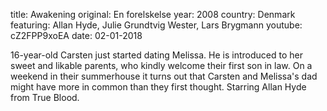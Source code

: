 ﻿title: Awakening
original: En forelskelse
year: 2008
country: Denmark
featuring: Allan Hyde, Julie Grundtvig Wester, Lars Brygmann 
youtube: cZ2FPP9xoEA
date: 02-01-2018

16-year-old Carsten just started dating Melissa. He is introduced to her sweet and likable parents, who kindly welcome their first son in law. On a weekend in their summerhouse it turns out that Carsten and Melissa's dad might have more in common than they first thought. Starring Allan Hyde from True Blood.

